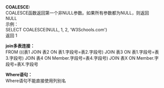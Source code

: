 **COALESCE:**  
COALESCE函数返回第一个非NULL参数。如果所有参数都为NULL，则返回NULL  
示例：  
SELECT COALESCE(NULL, 1, 2, 'W3Schools.com')  
返回 1

**join多表连接：**  
FROM (((表1 JOIN 表2 ON 表1.字段号=表2.字段号) JOIN 表3 ON 表1.字段号=表3.字段号) JOIN 表4 ON Member.字段号=表4.字段号) JOIN 表X ON Member.字段号=表X.字段号 

**Where语句：**  
Where语句不能直接使用列别名

